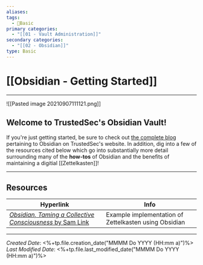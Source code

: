 ```yaml
---
aliases: 
tags:
  - 📝Basic
primary categories:
  - "[[01 - Vault Administration]]"
secondary categories:
  - "[[02 - Obsidian]]"
type: Basic
---
```

# [[Obsidian - Getting Started]]  

***

![[Pasted image 20210907111121.png]]

## Welcome to TrustedSec's Obsidian Vault!

If you're just getting started, be sure to check out [the complete blog](https://www.trustedsec.com/blog/obsidian-taming-a-collective-consciousness/pertaining) pertaining to Obsidian on TrustedSec's website. In addition, dig into a few of the resources cited below which go into substantially more detail surrounding many of the **how-tos** of Obsidian and the benefits of maintaining a digitial [[Zettelkasten]]! 

___

## Resources

| Hyperlink                                                                                                                           | Info                                                  |
| ----------------------------------------------------------------------------------------------------------------------------------- | ----------------------------------------------------- |
| [*Obsidian, Taming a Collective Consciousness* by Sam Link](https://trustedsec.com/blog/obsidian-taming-a-collective-consciousness) | Example implementation of Zettelkasten using Obsidian |

***

*Created Date*: <%+tp.file.creation_date("MMMM Do YYYY (HH:mm a)")%>  
*Last Modified Date*: <%+tp.file.last_modified_date("MMMM Do YYYY (HH:mm a)")%>
